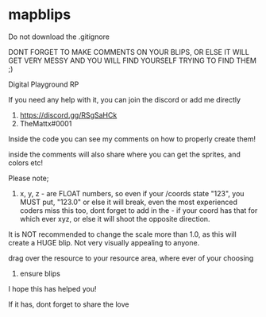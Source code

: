 # mapblips

Do not download the .gitignore

DONT FORGET TO MAKE COMMENTS ON YOUR BLIPS, OR ELSE IT WILL GET VERY MESSY AND YOU WILL FIND YOURSELF TRYING TO FIND THEM ;)

Digital Playground RP

If you need any help with it, you can join the discord or add me directly
1) https://discord.gg/RSgSaHCk
2) TheMattx#0001

Inside the code you can see my comments on how to properly create them!

inside the comments will also share where you can get the sprites, and colors etc!

Please note;
1) x, y, z - are FLOAT numbers, so even if your /coords state "123", you MUST put, "123.0" or else it will break, even the most experienced coders miss this too, dont forget to add in the - if your coord has that for which ever xyz, or else it will shoot the opposite direction.

It is NOT recommended to change the scale more than 1.0, as this will create a HUGE blip. Not very visually appealing to anyone.

drag over the resource to your resource area, where ever of your choosing
1) ensure blips
  
I hope this has helped you!

If it has, dont forget to share the love
